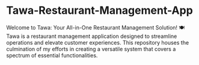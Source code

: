 # Tawa-Restaurant-Management-App
Welcome to Tawa: Your All-in-One Restaurant Management Solution! 🍽️  Tawa is a restaurant management application designed to streamline operations and elevate customer experiences. This repository houses the culmination of my efforts in creating a versatile system that covers a spectrum of essential functionalities.
